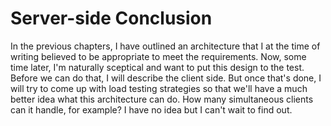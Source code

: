 # Server-side Conclusion

In the previous chapters, I have outlined an architecture that I at the time of writing believed to be appropriate to meet the requirements. Now, some time later, I'm naturally sceptical and want to put this design to the test. Before we can do that, I will describe the client side. But once that's done, I will try to come up with load testing strategies so that we'll have a much better idea what this architecture can do. How many simultaneous clients can it handle, for example? I have no idea but I can't wait to find out.
